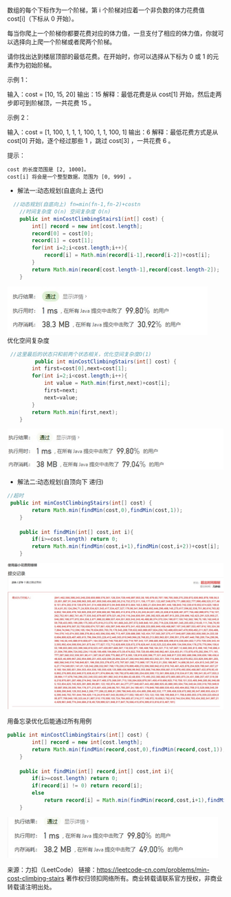 数组的每个下标作为一个阶梯，第 i 个阶梯对应着一个非负数的体力花费值 cost[i]（下标从 0 开始）。

每当你爬上一个阶梯你都要花费对应的体力值，一旦支付了相应的体力值，你就可以选择向上爬一个阶梯或者爬两个阶梯。

请你找出达到楼层顶部的最低花费。在开始时，你可以选择从下标为 0 或 1 的元素作为初始阶梯。

 

示例 1：

输入：cost = [10, 15, 20]
输出：15
解释：最低花费是从 cost[1] 开始，然后走两步即可到阶梯顶，一共花费 15 。

 示例 2：

输入：cost = [1, 100, 1, 1, 1, 100, 1, 1, 100, 1]
输出：6
解释：最低花费方式是从 cost[0] 开始，逐个经过那些 1 ，跳过 cost[3] ，一共花费 6 。

 

提示：

    cost 的长度范围是 [2, 1000]。
    cost[i] 将会是一个整型数据，范围为 [0, 999] 。


* 解法一:动态规划(自底向上 迭代)
```java
  //动态规划(自底向上) fn=min(fn-1,fn-2)+costn
    //时间复杂度 O(n) 空间复杂度 O(n)
    public int minCostClimbingStairs1(int[] cost) {
        int[] record = new int[cost.length];
        record[0] = cost[0];
        record[1] = cost[1];
        for(int i=2;i<cost.length;i++){
            record[i] = Math.min(record[i-1],record[i-2])+cost[i];
        }
        return Math.min(record[cost.length-1],record[cost.length-2]);
    }
```
![746-1](../image/746-1.jpg)  
优化空间复杂度  
```java
 //这里最后的状态只和前两个状态相关，优化空间复杂度O(1)
         public int minCostClimbingStairs(int[] cost) {
        int first=cost[0],next=cost[1];
        for(int i=2;i<cost.length;i++){
            int value = Math.min(first,next)+cost[i];
            first=next;
            next=value;
        }
        return Math.min(first,next);
    }
```
![746-2](../image/746-2.jpg)


* 解法二:动态规划(自顶向下 递归)
```java
//超时
 public int minCostClimbingStairs(int[] cost) {
        return Math.min(findMin(cost,0),findMin(cost,1));
    }

    public int findMin(int[] cost,int i){
        if(i>=cost.length) return 0;
        return Math.min(findMin(cost,i+1),findMin(cost,i+2))+cost[i];
    }
```
![746-3](../image/746-3.jpg)

用备忘录优化后能通过所有用例

```java
public int minCostClimbingStairs(int[] cost) {
        int[] record = new int[cost.length];
        return Math.min(findMin(record,cost,0),findMin(record,cost,1));
    }

    public int findMin(int[] record,int[] cost,int i){
        if(i>=cost.length) return 0;
        if(record[i] != 0) return record[i];
        else
            return record[i] = Math.min(findMin(record,cost,i+1),findMin(record,cost,i+2))+cost[i];
    }

```
![746-4](../image/746-4.jpg)

来源：力扣（LeetCode）
链接：https://leetcode-cn.com/problems/min-cost-climbing-stairs
著作权归领扣网络所有。商业转载请联系官方授权，非商业转载请注明出处。